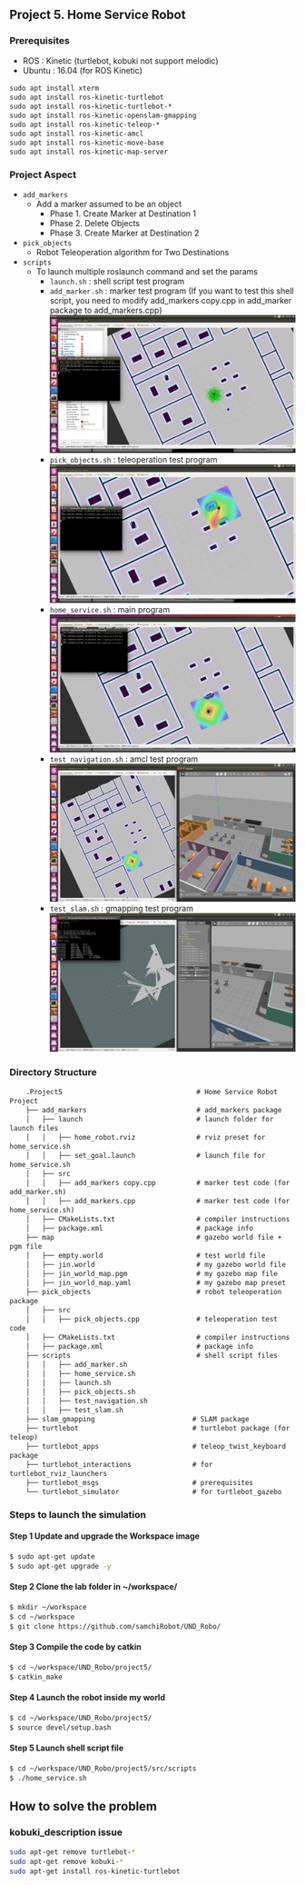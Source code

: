 ## Project 5. Home Service Robot

### Prerequisites
- ROS : Kinetic (turtlebot, kobuki not support melodic)
- Ubuntu : 16.04 (for ROS Kinetic)

```
sudo apt install xterm
sudo apt install ros-kinetic-turtlebot
sudo apt install ros-kinetic-turtlebot-*
sudo apt install ros-kinetic-openslam-gmapping
sudo apt install ros-kinetic-teleop-*
sudo apt install ros-kinetic-amcl
sudo apt install ros-kinetic-move-base
sudo apt install ros-kinetic-map-server
```

### Project Aspect
- `add_markers`
   - Add a marker assumed to be an object
      - Phase 1. Create Marker at Destination 1
      - Phase 2. Delete Objects
      - Phase 3. Create Marker at Destination 2    
- `pick_objects`
   - Robot Teleoperation algorithm for Two Destinations
- `scripts`
   - To launch multiple roslaunch command and set the params
      - `launch.sh` : shell script test program
      - `add_marker.sh` : marker test program (If you want to test this shell script, you need to modify add_markers copy.cpp in add_marker package to add_markers.cpp)
      ![add_markers image](images/add_markers.png)
      - `pick_objects.sh` : teleoperation test program
      ![pick_objects image](images/pick_objects.png)
      - `home_service.sh` : main program
      ![home_service image](images/home_service.png)
      - `test_navigation.sh` : amcl test program
      ![test_navigation image](images/test_navigation.png)
      - `test_slam.sh` : gmapping test program
      ![test_slam image](images/test_slam.png)
   
### Directory Structure
```
    .Project5                                 # Home Service Robot Project
    ├── add_markers                           # add_markers package                   
    │   ├── launch                            # launch folder for launch files   
    │   │   ├── home_robot.rviz               # rviz preset for home_service.sh
    │   │   ├── set_goal.launch               # launch file for home_service.sh
    │   ├── src                            
    │   │   ├── add_markers copy.cpp          # marker test code (for add_marker.sh)
    │   │   ├── add_markers.cpp               # marker test code (for home_service.sh)
    │   ├── CMakeLists.txt                    # compiler instructions
    │   ├── package.xml                       # package info
    ├── map                                   # gazebo world file + pgm file                   
    │   ├── empty.world                       # test world file   
    │   ├── jin.world                         # my gazebo world file   
    │   ├── jin_world_map.pgm                 # my gazebo map file   
    │   ├── jin_world_map.yaml                # my gazebo map preset   
    ├── pick_objects                          # robot teleoperation package                   
    │   ├── src
    │   │   ├── pick_objects.cpp              # teleoperation test code
    │   ├── CMakeLists.txt                    # compiler instructions
    │   ├── package.xml                       # package info
    ├── scripts                               # shell script files                   
    │   │   ├── add_marker.sh
    │   │   ├── home_service.sh
    │   │   ├── launch.sh
    │   │   ├── pick_objects.sh
    │   │   ├── test_navigation.sh
    │   │   ├── test_slam.sh
    ├── slam_gmapping                        # SLAM package                   
    ├── turtlebot                            # turtlebot package (for teleop)                  
    ├── turtlebot_apps                       # teleop_twist_keyboard package                   
    ├── turtlebot_interactions               # for turtlebot_rviz_launchers                  
    ├── turtlebot_msgs                       # prerequisites                   
    └── turtlebot_simulator                  # for turtlebot_gazebo
```

### Steps to launch the simulation
#### Step 1 Update and upgrade the Workspace image
```sh
$ sudo apt-get update
$ sudo apt-get upgrade -y
```

#### Step 2 Clone the lab folder in ~/workspace/
```sh
$ mkdir ~/workspace
$ cd ~/workspace
$ git clone https://github.com/samchiRobot/UND_Robo/
```

#### Step 3 Compile the code by catkin
```sh
$ cd ~/workspace/UND_Robo/project5/
$ catkin_make
```

#### Step 4 Launch the robot inside my world
```sh
$ cd ~/workspace/UND_Robo/project5/
$ source devel/setup.bash
```

#### Step 5 Launch shell script file
```sh
$ cd ~/workspace/UND_Robo/project5/src/scripts
$ ./home_service.sh
```

## How to solve the problem

### kobuki_description issue

```sh
sudo apt-get remove turtlebot-*
sudo apt-get remove kobuki-*
sudo apt-get install ros-kinetic-turtlebot
```

